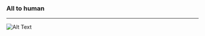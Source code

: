 ### All to human
___________________
![Alt Text](https://media.giphy.com/media/3qj3VtNL2nhmw/giphy.gif)
      
      
      

